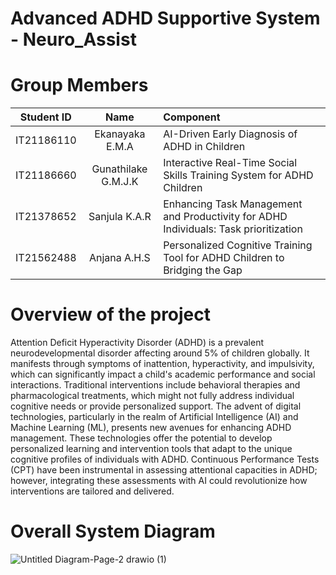 # Advanced ADHD Supportive System - Neuro_Assist

# Group Members

|   Student ID | Name| Component |
| :---:         |     :---:      |          :--- |
| IT21186110  | Ekanayaka E.M.A | AI-Driven Early Diagnosis of ADHD in Children |
| IT21186660     | Gunathilake G.M.J.K | Interactive Real-Time Social Skills Training System for ADHD Children  |
| IT21378652     | Sanjula K.A.R | Enhancing Task Management and Productivity for ADHD Individuals: Task prioritization  |
| IT21562488  | Anjana A.H.S | Personalized Cognitive Training Tool for ADHD Children to Bridging the Gap     |


# Overview of the project
Attention Deficit Hyperactivity Disorder (ADHD) is a prevalent neurodevelopmental 
disorder affecting around 5% of children globally. It manifests through symptoms of 
inattention, hyperactivity, and impulsivity, which can significantly impact a child's 
academic performance and social interactions. Traditional interventions include 
behavioral therapies and pharmacological treatments, which might not fully address 
individual cognitive needs or provide personalized support.
The advent of digital technologies, particularly in the realm of Artificial Intelligence 
(AI) and Machine Learning (ML), presents new avenues for enhancing ADHD 
management. These technologies offer the potential to develop personalized learning 
and intervention tools that adapt to the unique cognitive profiles of individuals with 
ADHD. Continuous Performance Tests (CPT) have been instrumental in assessing 
attentional capacities in ADHD; however, integrating these assessments with AI could 
revolutionize how interventions are tailored and delivered.


# Overall System Diagram
![Untitled Diagram-Page-2 drawio (1)](https://github.com/user-attachments/assets/fe6fb785-1238-4228-95a7-01e54b39b397)





